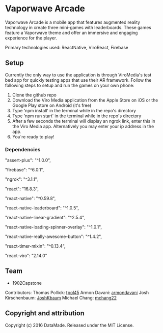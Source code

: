 # Vaporwave Arcade

Vaporwave Arcade is a mobile app that features augmented reality technology in create three mini-games with leaderboards. These games feature a Vaporwave theme and offer an immersive and engaging experience for the player.

Primary technologies used: ReactNative, ViroReact, Firebase

## Setup 
Currently the only way to use the application is through ViroMedia's test bed app for quickly testing apps that use their AR framework. Follow the following steps to setup and run the games on your own phone:

1. Clone the github repo
2. Download the Viro Media application from the Apple Store on iOS or the Google Play store on Android (it's free)
3. Type 'npm install' in the terminal while in the repo's directory
4. Type 'npm run start' in the terminal while in the repo's directory
5. After a few seconds the terminal will display an ngrok link, enter this in the Viro Media app. Alternatively you may enter your ip address in the app.
6. You're ready to play!

### Dependencies

"assert-plus": "^1.0.0",

"firebase": "^6.0.1",

"ngrok": "^3.1.1",

"react": "16.8.3",

"react-native": "^0.59.8",

"react-native-leaderboard": "^1.0.5",

"react-native-linear-gradient": "^2.5.4",

"react-native-loading-spinner-overlay": "^1.0.1",

"react-native-really-awesome-button": "^1.4.2",

"react-timer-mixin": "^0.13.4",

"react-viro": "2.14.0"


## Team

* 1902Capstone

Contributors:
Thomas Pollick: [tpol45](https://github.com/tpol45)
Armon Davani: [armondavani](https://github.com/armondavani)
Josh Kirschenbaum: [JoshKbaum](https://github.com/JoshKbaum)
Michael Chang: [mchang22](https://github.com/mchang22)


## Copyright and attribution

Copyright (c) 2016 DataMade. Released under the MIT License.

